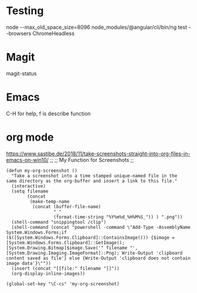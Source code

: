 # Testing
node --max_old_space_size=8096 node_modules/@angular/cli/bin/ng test --browsers ChromeHeadless
# Magit
magit-status
# Emacs
C-H for help, f is describe function
# org mode
https://www.sastibe.de/2018/11/take-screenshots-straight-into-org-files-in-emacs-on-win10/
;;
;; My Function for Screenshots
;;
```elisp
(defun my-org-screenshot ()
  "Take a screenshot into a time stamped unique-named file in the
same directory as the org-buffer and insert a link to this file."
  (interactive)
  (setq filename
        (concat
         (make-temp-name
          (concat (buffer-file-name)
                  "_"
                  (format-time-string "%Y%m%d_%H%M%S_")) ) ".png"))
  (shell-command "snippingtool /clip")
  (shell-command (concat "powershell -command \"Add-Type -AssemblyName System.Windows.Forms;if ($([System.Windows.Forms.Clipboard]::ContainsImage())) {$image = [System.Windows.Forms.Clipboard]::GetImage();[System.Drawing.Bitmap]$image.Save('" filename "',[System.Drawing.Imaging.ImageFormat]::Png); Write-Output 'clipboard content saved as file'} else {Write-Output 'clipboard does not contain image data'}\""))
  (insert (concat "[[file:" filename "]]"))
  (org-display-inline-images))

(global-set-key "\C-cs" 'my-org-screenshot)
```
